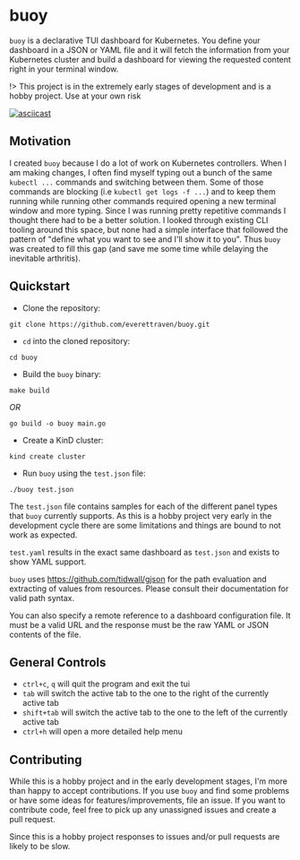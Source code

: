 # buoy

`buoy` is a declarative TUI dashboard for Kubernetes. You define your dashboard in a JSON or YAML file and it will fetch the information from your Kubernetes cluster and build a dashboard for viewing the requested content right in your terminal window.

!> This project is in the extremely early stages of development and is a hobby project. Use at your own risk 

[![asciicast](https://asciinema.org/a/625808.svg)](https://asciinema.org/a/625808)

## Motivation

I created `buoy` because I do a lot of work on Kubernetes controllers. When I am making changes, I often find myself typing out a bunch of the same `kubectl ...` commands and switching between them. 
Some of those commands are blocking (i.e `kubectl get logs -f ...`) and to keep them running while running other commands required opening a new terminal window and more typing.
Since I was running pretty repetitive commands I thought there had to be a better solution. I looked through existing CLI tooling around this space, but none had a simple interface that followed the pattern of
"define what you want to see and I'll show it to you". Thus `buoy` was created to fill this gap (and save me some time while delaying the inevitable arthritis).

## Quickstart

- Clone the repository:
```
git clone https://github.com/everettraven/buoy.git
```

- `cd` into the cloned repository:
```
cd buoy
```

- Build the `buoy` binary:
```
make build
```

_OR_

```
go build -o buoy main.go
```

- Create a KinD cluster:
```
kind create cluster
```

- Run `buoy` using the `test.json` file:
```
./buoy test.json
```

The `test.json` file contains samples for each of the different panel types that `buoy` currently supports. As this is a hobby project very early in the development cycle there are some limitations and things are bound to not work as expected.

`test.yaml` results in the exact same dashboard as `test.json` and exists to show YAML support.

`buoy` uses https://github.com/tidwall/gjson for the path evaluation and extracting of values from resources. Please consult their documentation for valid path syntax.

You can also specify a remote reference to a dashboard configuration file. It must be a valid URL and the response must be the raw YAML or JSON contents of the file.

## General Controls
- `ctrl+c`, `q` will quit the program and exit the tui
- `tab` will switch the active tab to the one to the right of the currently active tab
- `shift+tab` will switch the active tab to the one to the left of the currently active tab
- `ctrl+h` will open a more detailed help menu

## Contributing

While this is a hobby project and in the early development stages, I'm more than happy to accept contributions. If you use `buoy` and find some problems or have some ideas for features/improvements, file an issue. If you want to contribute code, feel free to pick up any unassigned issues and create a pull request.

Since this is a hobby project responses to issues and/or pull requests are likely to be slow.
